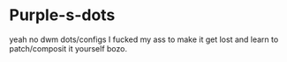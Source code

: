 # Purple-s-dots
yeah no dwm dots/configs I fucked my ass to make it get lost and learn to patch/composit it yourself bozo.
